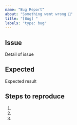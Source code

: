 ```yaml
---
name: "Bug Report"
about: "Something went wrong 🐛"
title: "[Bug] "
labels: "type: bug"
---
```


## Issue

Detail of issue
 
## Expected

Expected result
 
## Steps to reproduce

1. 
2. 
3. 
